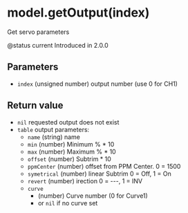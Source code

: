 # model.getOutput(index)

Get servo parameters

@status current Introduced in 2.0.0

## Parameters

* `index` (unsigned number) output number (use 0 for CH1)

## Return value

* `nil` requested output does not exist
* `table` output parameters:
  * `name` (string) name
  * `min` (number) Minimum % \* 10
  * `max` (number) Maximum % \* 10
  * `offset` (number) Subtrim \* 10
  * `ppmCenter` (number) offset from PPM Center. 0 = 1500
  * `symetrical` (number) linear Subtrim 0 = Off, 1 = On
  * `revert` (number) irection 0 = ­­­---, 1 = INV
  * `curve`
    * (number) Curve number (0 for Curve1)
    * or `nil` if no curve set
